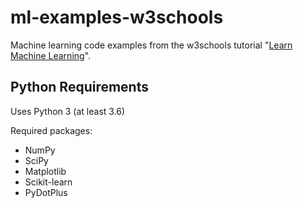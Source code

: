 # ml-examples-w3schools

Machine learning code examples from the w3schools tutorial "[Learn Machine Learning](https://www.w3schools.com/python/python_ml_getting_started.asp)".

## Python Requirements

Uses Python 3 (at least 3.6)

Required packages:

* NumPy
* SciPy
* Matplotlib
* Scikit-learn
* PyDotPlus
